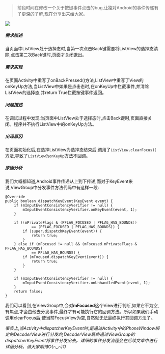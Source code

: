 > 前段时间在修改一个关于按键事件点击的bug,让猿对Android的事件传递有了更深的了解,现在分享出来给大家。

![](http://upload-images.jianshu.io/upload_images/1489253-b79875b7c542b323.png?imageMogr2/auto-orient/strip%7CimageView2/2/w/1240)

##### 需求描述
当页面中ListView处于选择态时,当第一次点击Back键需要将ListView的选择态清除,点击第二次Back键时,页面才关闭退出。

##### 需求实现
在页面Activity中重写了onBackPressed()方法,ListView中重写了View的onKeyUp方法,当ListView中如果是点击态时,在onKeyUp中拦截事件,并清除ListView的选择态,并return True拦截按键事件返回。

##### 问题描述
在调试过程中发现:当页面中ListView处于选择态时,点击Back键时,页面直接关闭。程序并不执行ListView中的onKeyUp方法。

##### 出现原因
在页面初始化后,在选择ListView为选择态结束后,调用了`ListView.clearFocus()`方法,导致了`ListView的onKeyUp`方法不回调。

##### 原因分析
我们大概都知道,Android事件传递从上到下传递,而对于KeyEvent来说,ViewGroup中分发事件方法代码中有这样一段:

    @Override
    public boolean dispatchKeyEvent(KeyEvent event) {
        if (mInputEventConsistencyVerifier != null) {
            mInputEventConsistencyVerifier.onKeyEvent(event, 1);
        }

        if ((mPrivateFlags & (PFLAG_FOCUSED | PFLAG_HAS_BOUNDS))
                == (PFLAG_FOCUSED | PFLAG_HAS_BOUNDS)) {
            if (super.dispatchKeyEvent(event)) {
                return true;
            }
        } else if (mFocused != null && (mFocused.mPrivateFlags & PFLAG_HAS_BOUNDS)
                == PFLAG_HAS_BOUNDS) {
            if (mFocused.dispatchKeyEvent(event)) {
                return true;
            }
        }

        if (mInputEventConsistencyVerifier != null) {
            mInputEventConsistencyVerifier.onUnhandledEvent(event, 1);
        }
        return false;
    }

我们可以看到,在ViewGroup中,会对**mFocused**这个View进行判断,如果它不为空,有焦点,才会由他去分发事件,最终才有可能执行它的回调方法。所以如果我们手动调用clearFocus后,使当前FocusView为空,自然就无法最终执行其回调方法了。

*事实上,当Activity中dispatcherKeyEvent时,是通过Activity中的PhoneWindow绑定的DecoderView进行分发的,DecoderView最终通过ViewGroup的dispatcherKeyEvent将事件分发出去。详细的事件分发流程会在后续文章中进行详细分析。请大家期待O(∩_∩)O*
